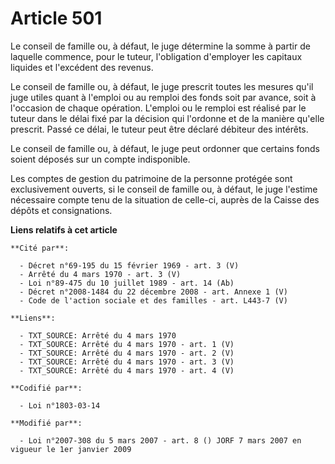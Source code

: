 # Article 501

Le conseil de famille ou, à défaut, le juge détermine la somme à partir de laquelle commence, pour le tuteur, l'obligation
d'employer les capitaux liquides et l'excédent des revenus.

Le conseil de famille ou, à défaut, le juge prescrit toutes les mesures qu'il juge utiles quant à l'emploi ou au remploi des
fonds soit par avance, soit à l'occasion de chaque opération. L'emploi ou le remploi est réalisé par le tuteur dans le délai
fixé par la décision qui l'ordonne et de la manière qu'elle prescrit. Passé ce délai, le tuteur peut être déclaré débiteur
des intérêts.

Le conseil de famille ou, à défaut, le juge peut ordonner que certains fonds soient déposés sur un compte indisponible.

Les comptes de gestion du patrimoine de la personne protégée sont exclusivement ouverts, si le conseil de famille ou, à
défaut, le juge l'estime nécessaire compte tenu de la situation de celle-ci, auprès de la Caisse des dépôts et consignations.

**Liens relatifs à cet article**

	**Cité par**:

	  - Décret n°69-195 du 15 février 1969 - art. 3 (V)
	  - Arrêté du 4 mars 1970 - art. 3 (V)
	  - Loi n°89-475 du 10 juillet 1989 - art. 14 (Ab)
	  - Décret n°2008-1484 du 22 décembre 2008 - art. Annexe 1 (V)
	  - Code de l'action sociale et des familles - art. L443-7 (V)

	**Liens**:

	  - TXT_SOURCE: Arrêté du 4 mars 1970
	  - TXT_SOURCE: Arrêté du 4 mars 1970 - art. 1 (V)
	  - TXT_SOURCE: Arrêté du 4 mars 1970 - art. 2 (V)
	  - TXT_SOURCE: Arrêté du 4 mars 1970 - art. 3 (V)
	  - TXT_SOURCE: Arrêté du 4 mars 1970 - art. 4 (V)

	**Codifié par**:

	  - Loi n°1803-03-14

	**Modifié par**:

	  - Loi n°2007-308 du 5 mars 2007 - art. 8 () JORF 7 mars 2007 en vigueur le 1er janvier 2009
